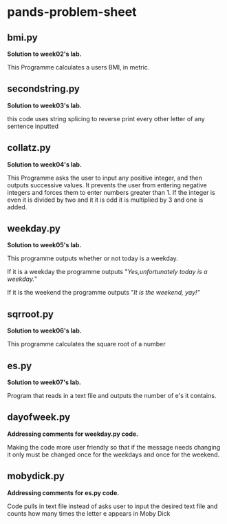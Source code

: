 # pands-problem-sheet

bmi.py
---
<strong>Solution to week02's lab.</strong>

This Programme calculates a users BMI, in metric.

secondstring.py
---
<strong>Solution to week03's lab.</strong>

this code uses string splicing to reverse print every other letter of any sentence inputted

collatz.py
---
<strong>Solution to week04's lab.</strong>

<p>This Programme asks the user to input any positive integer, and then outputs successive values. It prevents the user from entering negative integers and forces them to enter numbers greater than 1. If the integer is even it is divided by two and it it is odd it is multiplied by 3 and one is added. <p>

weekday.py
---
<strong>Solution to week05's lab.</strong>

<p>This programme outputs whether or not today is a weekday. <p>
<p>If it is a weekday the programme outputs "<em>Yes,unfortunately today is a weekday.</em>" <p>
<p>If it is the weekend the programme outputs "<em>It is the weekend, yay!"</em><p>

sqrroot.py
---
<strong>Solution to week06's lab.</strong>

<p> This programme calculates the square root of a number<p>

es.py
---
<strong>Solution to week07's lab.</strong>

<p>Program that reads in a text file and outputs the number of e's it contains.<p>

dayofweek.py
---
<strong>Addressing comments for weekday.py code.</strong>
<p> Making the code more user friendly so that if the message needs changing it only must be changed once for the weekdays and once for the weekend. <p>

mobydick.py
---
<strong>Addressing comments for es.py code.</strong>
<p> Code pulls in text file instead of asks user to input the desired text file and counts how many times the letter e appears in Moby Dick <p>